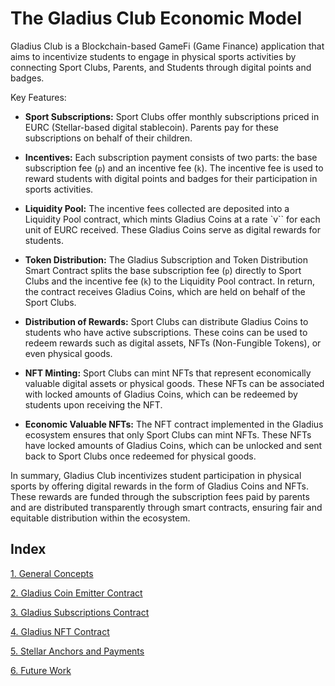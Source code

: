 # The Gladius Club Economic Model

Gladius Club is a Blockchain-based GameFi (Game Finance) application that aims to incentivize students to engage in physical sports activities by connecting Sport Clubs, Parents, and Students through digital points and badges.

Key Features:

- **Sport Subscriptions:** Sport Clubs offer monthly subscriptions priced in EURC (Stellar-based digital stablecoin). Parents pay for these subscriptions on behalf of their children.

- **Incentives:** Each subscription payment consists of two parts: the base subscription fee (`p`) and an incentive fee (`k`). The incentive fee is used to reward students with digital points and badges for their participation in sports activities.

- **Liquidity Pool:** The incentive fees collected are deposited into a Liquidity Pool contract, which mints Gladius Coins at a rate `v`` for each unit of EURC received. These Gladius Coins serve as digital rewards for students.

- **Token Distribution:** The Gladius Subscription and Token Distribution Smart Contract splits the base subscription fee (`p`) directly to Sport Clubs and the incentive fee (`k`) to the Liquidity Pool contract. In return, the contract receives Gladius Coins, which are held on behalf of the Sport Clubs.

- **Distribution of Rewards:** Sport Clubs can distribute Gladius Coins to students who have active subscriptions. These coins can be used to redeem rewards such as digital assets, NFTs (Non-Fungible Tokens), or even physical goods.

- **NFT Minting:** Sport Clubs can mint NFTs that represent economically valuable digital assets or physical goods. These NFTs can be associated with locked amounts of Gladius Coins, which can be redeemed by students upon receiving the NFT.

- **Economic Valuable NFTs:** The NFT contract implemented in the Gladius ecosystem ensures that only Sport Clubs can mint NFTs. These NFTs have locked amounts of Gladius Coins, which can be unlocked and sent back to Sport Clubs once redeemed for physical goods.

In summary, Gladius Club incentivizes student participation in physical sports by offering digital rewards in the form of Gladius Coins and NFTs. These rewards are funded through the subscription fees paid by parents and are distributed transparently through smart contracts, ensuring fair and equitable distribution within the ecosystem.

## Index
[1. General Concepts](./1_GeneralConcepts.md)

[2. Gladius Coin Emitter Contract](./2_GladiusCoinEmitterContract.md)

[3. Gladius Subscriptions Contract](./3_GladiusSubscriptionsContract.md)

[4. Gladius NFT Contract](./4_GladiusNFTContract.md)

[5. Stellar Anchors and Payments](./5_StellarAnchorsAndPayments.md)

[6. Future Work](./6_FutureWork.md)